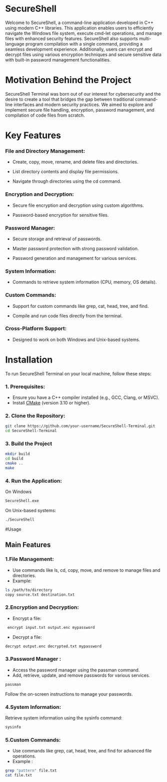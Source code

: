 # SecureShell
Welcome to SecureShell, a command-line application developed in C++ using modern C++ libraries. This application enables users to efficiently navigate the Windows file system, execute cmd-let operations, and manage files with enhanced security features. SecureShell also supports multi-language program compilation with a single command, providing a seamless development experience. Additionally, users can encrypt and decrypt files using various encryption techniques and secure sensitive data with built-in password management functionalities.

# Motivation Behind the Project

SecureShell Terminal was born out of our interest for cybersecurity and the desire to create a tool that bridges the gap between traditional command-line interfaces and modern security practices. We aimed to explore and implement secure file handling, encryption, password management, and compilation of code files from scratch.

# Key Features

### File and Directory Management:
- Create, copy, move, rename, and delete files and directories.

- List directory contents and display file permissions.

- Navigate through directories using the cd command.
  
 ### Encryption and Decryption:

- Secure file encryption and decryption using custom algorithms.

- Password-based encryption for sensitive files.

### Password Manager:

- Secure storage and retrieval of passwords.

- Master password protection with strong password validation.

- Password generation and management for various services.

### System Information:

- Commands to retrieve system information (CPU, memory, OS details).

### Custom Commands:

- Support for custom commands like grep, cat, head, tree, and find.

- Compile and run code files directly from the terminal.

### Cross-Platform Support:

- Designed to work on both Windows and Unix-based systems.

# Installation
To run SecureShell Terminal on your local machine, follow these steps:

### 1. Prerequisites:
- Ensure you have a C++ compiler installed (e.g., GCC, Clang, or MSVC).
- Install [CMake](https://cmake.org/) (version 3.10 or higher).

### 2. Clone the Repository:
```bash
git clone https://github.com/your-username/SecureShell-Terminal.git
cd SecureShell-Terminal

```

### 3. Build the Project

```bash
mkdir build
cd build
cmake ..
make
```

### 4. Run the Application:

On Windows

```bash
SecureShell.exe
```

On Unix-based systems:

```bash
./SecureShell
```

#Usage

## Main Features

### 1.File Management:

- Use commands like ls, cd, copy, move, and remove to manage files and directories.
- Example:

```bash
ls /path/to/directory
copy source.txt destination.txt
```

### 2.Encryption and Decryption:

- Encrypt a file:

```bash
 encrypt input.txt output.enc mypassword
```

- Decrypt a file:
```bash
decrypt output.enc decrypted.txt mypassword
```  

### 3.Password Manager :

- Access the password manager using the passman command.
- Add, retrieve, update, and remove passwords for various services.

```bash
passman
```
Follow the on-screen instructions to manage your passwords.

### 4.System Information:

Retrieve system information using the sysinfo command:

```bash
sysinfo
```

### 5.Custom Commands:

- Use commands like grep, cat, head, tree, and find for advanced file operations.
- Example :
  
```bash
grep "pattern" file.txt
cat file.txt
```



